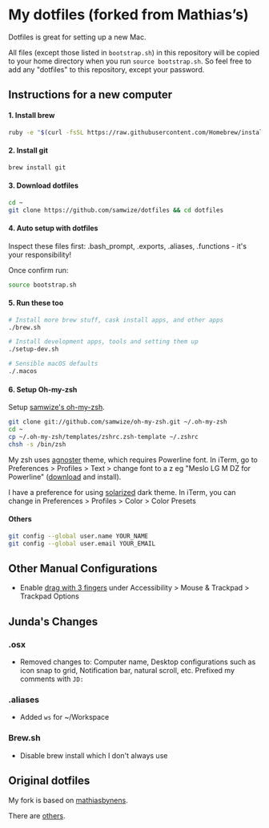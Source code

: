 # My dotfiles (forked from Mathias’s)

Dotfiles is great for setting up a new Mac.

All files (except those listed in `bootstrap.sh`) in this repository will be copied to your home directory when you run `source bootstrap.sh`. So feel free to add any "dotfiles" to this repository, except your password.

## Instructions for a new computer

#### 1. Install brew

```bash
ruby -e "$(curl -fsSL https://raw.githubusercontent.com/Homebrew/install/master/install)"
```

#### 2. Install git

```bash
brew install git
```

#### 3. Download dotfiles

```bash
cd ~
git clone https://github.com/samwize/dotfiles && cd dotfiles
```

#### 4. Auto setup with dotfiles

Inspect these files first: .bash_prompt, .exports, .aliases, .functions - it's your responsibility!

Once confirm run:

```bash
source bootstrap.sh
```

#### 5. Run these too

```bash
# Install more brew stuff, cask install apps, and other apps
./brew.sh

# Install development apps, tools and setting them up
./setup-dev.sh

# Sensible macOS defaults
./.macos
```

#### 6. Setup Oh-my-zsh

Setup [samwize's oh-my-zsh](https://github.com/samwize/oh-my-zsh).

```bash
git clone git://github.com/samwize/oh-my-zsh.git ~/.oh-my-zsh
cd ~
cp ~/.oh-my-zsh/templates/zshrc.zsh-template ~/.zshrc
chsh -s /bin/zsh
```

My zsh uses [agnoster](https://github.com/agnoster/agnoster-zsh-theme) theme, which requires Powerline font. In iTerm, go to Preferences > Profiles > Text > change font to a z eg "Meslo LG M DZ for Powerline" ([download](https://github.com/powerline/fonts/blob/master/Meslo%20Dotted/Meslo%20LG%20M%20DZ%20Regular%20for%20Powerline.ttf) and install).

I have a preference for using [solarized](https://github.com/altercation/solarized) dark theme. In iTerm, you can change in Preferences > Profiles > Color > Color Presets

#### Others

```bash
git config --global user.name YOUR_NAME
git config --global user.email YOUR_EMAIL
```

## Other Manual Configurations

- Enable [drag with 3 fingers](https://support.apple.com/en-sg/HT204609) under Accessibility > Mouse & Trackpad > Trackpad Options

## Junda's Changes

### .osx

- Removed changes to: Computer name, Desktop configurations such as icon snap to grid, Notification bar, natural scroll, etc. Prefixed my comments with `JD:`

### .aliases

- Added `ws` for ~/Workspace

### Brew.sh

- Disable brew install which I don't always use

## Original dotfiles

My fork is based on [mathiasbynens](https://github.com/mathiasbynens/dotfiles).

There are [others](http://dotfiles.github.io).
